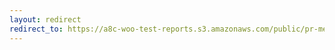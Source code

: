 ```yaml
---
layout: redirect
redirect_to: https://a8c-woo-test-reports.s3.amazonaws.com/public/pr-merge/41109/e2e/index.html
---
```

